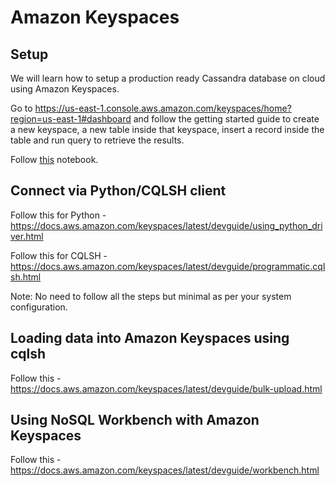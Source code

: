 # Amazon Keyspaces

## Setup

We will learn how to setup a production ready Cassandra database on cloud using Amazon Keyspaces.

Go to https://us-east-1.console.aws.amazon.com/keyspaces/home?region=us-east-1#dashboard and follow the getting started guide to create a new keyspace, a new table inside that keyspace, insert a record inside the table and run query to retrieve the results.

Follow [this](./01-sa.ipynb) notebook.

## Connect via Python/CQLSH client

Follow this for Python - https://docs.aws.amazon.com/keyspaces/latest/devguide/using_python_driver.html

Follow this for CQLSH - https://docs.aws.amazon.com/keyspaces/latest/devguide/programmatic.cqlsh.html

Note: No need to follow all the steps but minimal as per your system configuration.

## Loading data into Amazon Keyspaces using cqlsh

Follow this - https://docs.aws.amazon.com/keyspaces/latest/devguide/bulk-upload.html

## Using NoSQL Workbench with Amazon Keyspaces

Follow this - https://docs.aws.amazon.com/keyspaces/latest/devguide/workbench.html